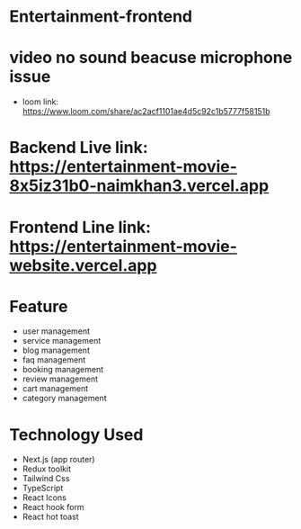 # Entertainment-frontend

# video no sound beacuse microphone issue 
* loom link: https://www.loom.com/share/ac2acf1101ae4d5c92c1b5777f58151b

# Backend Live link: https://entertainment-movie-8x5iz31b0-naimkhan3.vercel.app
# Frontend Line link: https://entertainment-movie-website.vercel.app


# Feature
* user management
* service management
* blog management
* faq management
* booking management
* review management
* cart management
* category management

# Technology Used
* Next.js (app router)
* Redux toolkit
* Tailwind Css
* TypeScript
* React Icons
* React hook form
* React hot toast
